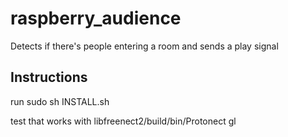 # raspberry_audience
Detects if there's people entering a room and sends a play signal

## Instructions
run 
sudo sh INSTALL.sh

test that works with
libfreenect2/build/bin/Protonect gl